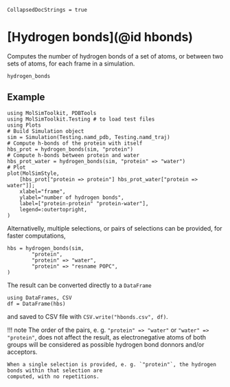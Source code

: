 ```@meta
CollapsedDocStrings = true
```

# [Hydrogen bonds](@id hbonds)

Computes the number of hydrogen bonds of a set of atoms, or between two sets 
of atoms, for each frame in a simulation.

```@docs
hydrogen_bonds
```
## Example

```@example hbonds
using MolSimToolkit, PDBTools
using MolSimToolkit.Testing # to load test files
using Plots
# Build Simulation object
sim = Simulation(Testing.namd_pdb, Testing.namd_traj) 
# Compute h-bonds of the protein with itself
hbs_prot = hydrogen_bonds(sim, "protein")
# Compute h-bonds between protein and water
hbs_prot_water = hydrogen_bonds(sim, "protein" => "water")
# Plot 
plot(MolSimStyle, 
    [hbs_prot["protein => protein"] hbs_prot_water["protein => water"]];
    xlabel="frame",
    ylabel="number of hydrogen bonds",
    label=["protein-protein" "protein-water"],
    legend=:outertopright,
)
```

Alternativelly, multiple selections, or pairs of selections can be provided, for faster computations,
```@example hbonds
hbs = hydrogen_bonds(sim, 
        "protein", 
        "protein" => "water",
        "protein" => "resname POPC",
)
``` 
The result can be converted directly to a `DataFrame`
```@example hbonds
using DataFrames, CSV
df = DataFrame(hbs)
```
and saved to CSV file with `CSV.write("hbonds.csv", df)`.

!!! note
    The order of the pairs, e. g. `"protein" => "water"` or `"water" => "protein"`, does not affect the
    result, as electronegative atoms of both groups will be considered as possible hydrogen bond donnors and/or acceptors.

    When a single selection is provided, e. g. `"protein"`, the hydrogen bonds within that selection are
    computed, with no repetitions.



